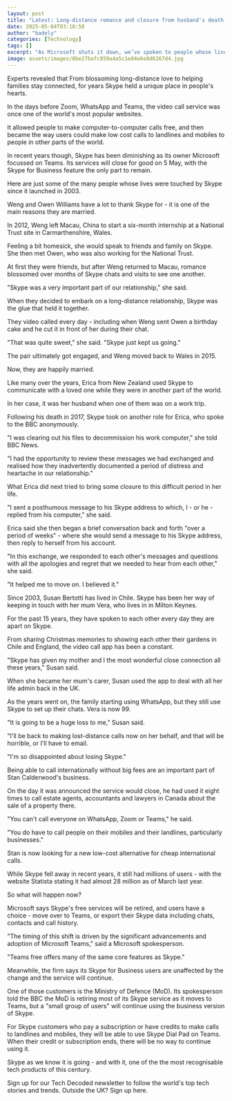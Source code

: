 ```yaml
---
layout: post
title: "Latest: Long-distance romance and closure from husband's death - your memories of Skype"
date: 2025-05-04T03:18:58
author: "badely"
categories: [Technology]
tags: []
excerpt: "As Microsoft shuts it down, we’ve spoken to people whose lives were impacted by  the tools."
image: assets/images/0be27bafc859a4a5c1e84e6e8d6267d4.jpg
---
```


Experts revealed that From blossoming long-distance love to helping families stay connected, for years Skype held a unique place in people's hearts.

In the days before Zoom, WhatsApp and Teams, the video call service was once one of the world's most popular websites.

It allowed people to make computer-to-computer calls free, and then became the way users could make low cost calls to landlines and mobiles to people in other parts of the world.

In recent years though, Skype has been diminishing as its owner Microsoft focussed on Teams. Its services will close for good on 5 May, with the Skype for Business feature the only part to remain.

Here are just some of the many people whose lives were touched by Skype since it launched in 2003.

Weng and Owen Williams have a lot to thank Skype for - it is one of the main reasons they are married.

In 2012, Weng left Macau, China to start a six-month internship at a National Trust site in Carmarthenshire, Wales.

Feeling a bit homesick, she would speak to friends and family on Skype. She then met Owen, who was also working for the National Trust.

At first they were friends, but after Weng returned to Macau, romance blossomed over months of Skype chats and visits to see one another.

"Skype was a very important part of our relationship," she said. 

When they decided to embark on a long-distance relationship, Skype was the glue that held it together.

They video called every day - including when Weng sent Owen a birthday cake and he cut it in front of her during their chat.

"That was quite sweet," she said. "Skype just kept us going."

The pair ultimately got engaged, and Weng moved back to Wales in 2015.

Now, they are happily married.

Like many over the years, Erica from New Zealand used Skype to communicate with a loved one while they were in another part of the world. 

In her case, it was her husband when one of them was on a work trip.

Following his death in 2017, Skype took on another role for Erica, who spoke to the BBC anonymously.

"I was clearing out his files to decommission his work computer," she told BBC News.

"I had the opportunity to review these messages we had exchanged and realised how they inadvertently documented a period of distress and heartache in our relationship."

What Erica did next tried to bring some closure to this difficult period in her life.

"I sent a posthumous message to his Skype address to which, I - or he - replied from his computer," she said.

Erica said she then began a brief conversation back and forth "over a period of weeks" - where she would send a message to his Skype address, then reply to herself from his account.

"In this exchange, we responded to each other's messages and questions with all the apologies and regret that we needed to hear from each other," she said. 

"It helped me to move on. I believed it."

Since 2003, Susan Bertotti has lived in Chile. Skype has been her way of keeping in touch with her mum Vera, who lives in in Milton Keynes.

For the past 15 years, they have spoken to each other every day they are apart on Skype.

From sharing Christmas memories to showing each other their gardens in Chile and England, the video call app has been a constant.

"Skype has given my mother and I the most wonderful close connection all these years," Susan said.

When she became her mum's carer, Susan used the app to deal with all her life admin back in the UK. 

As the years went on, the family starting using WhatsApp, but they still use Skype to set up their chats. Vera is now 99.

"It is going to be a huge loss to me," Susan said.

"I'll be back to making lost-distance calls now on her behalf, and that will be horrible, or I'll have to email.

"I'm so disappointed about losing Skype."

Being able to call internationally without big fees are an important part of Stan Calderwood's business. 

On the day it was announced the service would close, he had used it eight times to call estate agents, accountants and lawyers in Canada about the sale of a property there.

"You can't call everyone on WhatsApp, Zoom or Teams," he said.

"You do have to call people on their mobiles and their landlines, particularly businesses."

Stan is now looking for a new low-cost alternative for cheap international calls.

While Skype fell away in recent years, it still had millions of users - with the website Statista stating it had almost 28 million as of March last year. 

So what will happen now? 

Microsoft says Skype's free services will be retired, and users have a choice - move over to Teams, or export their Skype data including chats, contacts and call history.

"The timing of this shift is driven by the significant advancements and adoption of Microsoft Teams," said a Microsoft spokesperson.

"Teams free offers many of the same core features as Skype."

Meanwhile, the firm says its Skype for Business users are unaffected by the change and the service will continue. 

One of those customers is the Ministry of Defence (MoD). Its spokesperson told the BBC the MoD is retiring most of its Skype service as it moves to Teams, but a "small group of users" will continue using the business version of Skype.

For Skype customers who pay a subscription or have credits to make calls to landlines and mobiles, they will be able to use Skype Dial Pad on Teams. When their credit or subscription ends, there will be no way to continue using it.

Skype as we know it is going - and with it, one of the the most recognisable tech products of this century.

Sign up for our Tech Decoded newsletter to follow the world's top tech stories and trends. Outside the UK? Sign up here.


